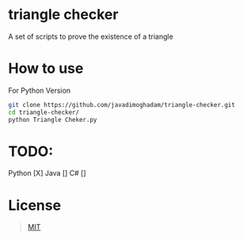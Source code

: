 # triangle checker
A set of scripts to prove the existence of a triangle

# How to use
For Python Version
```bash
git clone https://github.com/javadimoghadam/triangle-checker.git
cd triangle-checker/
python Triangle Cheker.py
```

# TODO:
Python [X]
Java   []
C#     []

# License
> [MIT](https://opensource.org/licenses/MIT/)
